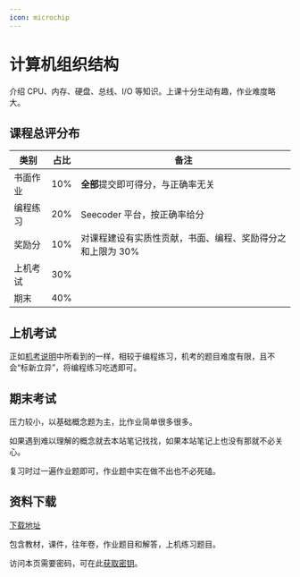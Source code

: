 ```yaml
---
icon: microchip
---
```


# 计算机组织结构

介绍 CPU、内存、硬盘、总线、I/O 等知识。上课十分生动有趣，作业难度略大。

## 课程总评分布

| 类别   | 占比  | 备注                              |
| ---- | --- | ------------------------------- |
| 书面作业 | 10% | **全部**提交即可得分，与正确率无关             |
| 编程练习 | 20% | Seecoder 平台，按正确率给分              |
| 奖励分  | 10% | 对课程建设有实质性贡献，书面、编程、奖励得分之和上限为 30% |
| 上机考试 | 30% |                                 |
| 期末   | 40% |                                 |

## 上机考试

正如[机考说明](coding-exam/)中所看到的一样，相较于编程练习，机考的题目难度有限，且不会“标新立异”，将编程练习吃透即可。

## 期末考试

压力较小，以基础概念题为主，比作业简单很多很多。

如果遇到难以理解的概念就去本站笔记找找，如果本站笔记上也没有那就不必关心。

复习时过一遍作业题即可，作业题中实在做不出也不必死磕。

## 资料下载

[下载地址](https://go.cos.tg/coa)

包含教材，课件，往年卷，作业题目和解答，上机练习题目。

访问本页需要密码，可在此[获取密钥](../../instructions/get_password.md)。
